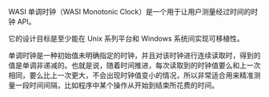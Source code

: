 WASI 单调时钟（WASI Monotonic Clock）是一个用于让用户测量经过时间的时钟 API。

它的设计目标是至少能在 Unix 系列平台和 Windows 系统间实现可移植性。

单调时钟是一种初始值未明确指定的时钟，并且对该时钟进行连续读取时，得到的值是单调非递减的。也就是说，随着时间推进，每次读取到的时钟值要么和上一次相同，要么比上一次更大，不会出现时钟值变小的情况，所以非常适合用来精准测量一段时间间隔，比如程序中某个操作从开始到结束所花费的时间。
